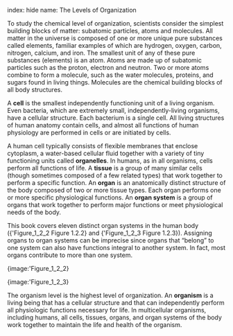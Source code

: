 index: hide
name: The Levels of Organization

To study the chemical level of organization, scientists consider the simplest building blocks of matter: subatomic particles, atoms and molecules. All matter in the universe is composed of one or more unique pure substances called elements, familiar examples of which are hydrogen, oxygen, carbon, nitrogen, calcium, and iron. The smallest unit of any of these pure substances (elements) is an atom. Atoms are made up of subatomic particles such as the proton, electron and neutron. Two or more atoms combine to form a molecule, such as the water molecules, proteins, and sugars found in living things. Molecules are the chemical building blocks of all body structures.

A  **cell** is the smallest independently functioning unit of a living organism. Even bacteria, which are extremely small, independently-living organisms, have a cellular structure. Each bacterium is a single cell. All living structures of human anatomy contain cells, and almost all functions of human physiology are performed in cells or are initiated by cells.

A human cell typically consists of flexible membranes that enclose cytoplasm, a water-based cellular fluid together with a variety of tiny functioning units called  **organelles**. In humans, as in all organisms, cells perform all functions of life. A  **tissue** is a group of many similar cells (though sometimes composed of a few related types) that work together to perform a specific function. An  **organ** is an anatomically distinct structure of the body composed of two or more tissue types. Each organ performs one or more specific physiological functions. An  **organ system** is a group of organs that work together to perform major functions or meet physiological needs of the body.

This book covers eleven distinct organ systems in the human body ({'Figure_1_2_2 Figure 1.2.2} and {'Figure_1_2_3 Figure 1.2.3}). Assigning organs to organ systems can be imprecise since organs that “belong” to one system can also have functions integral to another system. In fact, most organs contribute to more than one system.


{image:'Figure_1_2_2}
        


{image:'Figure_1_2_3}
        

The organism level is the highest level of organization. An  **organism** is a living being that has a cellular structure and that can independently perform all physiologic functions necessary for life. In multicellular organisms, including humans, all cells, tissues, organs, and organ systems of the body work together to maintain the life and health of the organism.
